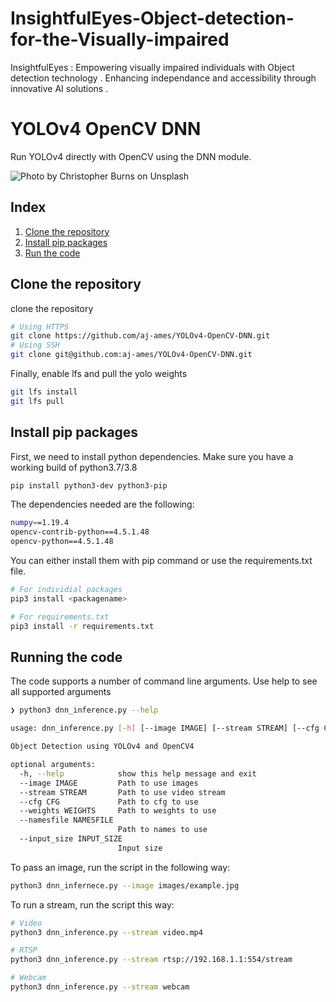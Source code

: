 # InsightfulEyes-Object-detection-for-the-Visually-impaired
InsightfulEyes : Empowering visually impaired individuals with Object detection technology . Enhancing independance and accessibility through innovative AI solutions . 

# YOLOv4 OpenCV DNN

Run YOLOv4 directly with OpenCV using the DNN module.

![<span>Photo by <a href="https://unsplash.com/@christopher__burns?utm_source=unsplash&amp;utm_medium=referral&amp;utm_content=creditCopyText">Christopher Burns</a> on <a href="https://unsplash.com/s/photos/people?utm_source=unsplash&amp;utm_medium=referral&amp;utm_content=creditCopyText">Unsplash</a></span>](resources/cover.jpg)

## Index

1. [Clone the repository](#Clone-the-repository)
2. [Install pip packages](#Install-pip-packages)
3. [Run the code](#Run-the-code)

## Clone the repository

 clone the repository

```sh
# Using HTTPS
git clone https://github.com/aj-ames/YOLOv4-OpenCV-DNN.git
# Using SSH
git clone git@github.com:aj-ames/YOLOv4-OpenCV-DNN.git
```

Finally, enable lfs and pull the yolo weights

```sh
git lfs install
git lfs pull
```

## Install pip packages

First, we need to install python dependencies. Make sure you have a working build of python3.7/3.8

```sh
pip install python3-dev python3-pip
```

The dependencies needed are the following:

```sh
numpy==1.19.4
opencv-contrib-python==4.5.1.48
opencv-python==4.5.1.48
```

You can either install them with pip command or use the requirements.txt file.

```sh
# For individial packages
pip3 install <packagename>

# For requirements.txt
pip3 install -r requirements.txt
```

## Running the code

The code supports a number of command line arguments. Use help to see all supported arguments

```sh
❯ python3 dnn_inference.py --help

usage: dnn_inference.py [-h] [--image IMAGE] [--stream STREAM] [--cfg CFG] [--weights WEIGHTS] [--namesfile NAMESFILE] [--input_size INPUT_SIZE]

Object Detection using YOLOv4 and OpenCV4

optional arguments:
  -h, --help            show this help message and exit
  --image IMAGE         Path to use images
  --stream STREAM       Path to use video stream
  --cfg CFG             Path to cfg to use
  --weights WEIGHTS     Path to weights to use
  --namesfile NAMESFILE
                        Path to names to use
  --input_size INPUT_SIZE
                        Input size
```

To pass an image, run the script in the following way:

```sh
python3 dnn_infernece.py --image images/example.jpg
```

To run a stream, run the script this way:

```sh
# Video
python3 dnn_inference.py --stream video.mp4

# RTSP
python3 dnn_inference.py --stream rtsp://192.168.1.1:554/stream

# Webcam
python3 dnn_inference.py --stream webcam
```
